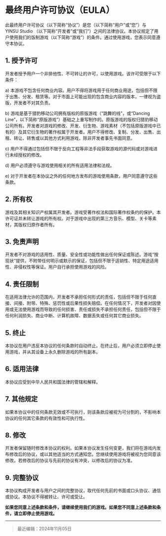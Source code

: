 # 最终用户许可协议（EULA）

此最终用户许可协议（以下简称“协议”）是您（以下简称“用户”或“您”）与 YINSU Studio （以下简称“开发者”或“我们”）之间的法律协议。本协议规定了用户使用我们的饭制游戏（以下简称“游戏”）的条件。通过使用游戏，您表示同意遵守本协议。

## 1. 授予许可
开发者授予用户一个非排他性、不可转让的许可，以使用游戏。该许可受限于以下条件：

a) 本游戏不包含任何商业内容。用户不得将游戏用于任何商业用途，包括但不限于出售、分发、租赁等。对于市面上可能出现的包含商业内容的版本，一律视为盗版，开发者不对其负责。

b) 游戏是基于猎豹移动公司拥有版权的原版游戏（“跳舞的线”，或“Dancing Line”，以下简称“原版游戏”）基础之上重写制作的。原版游戏的版权归猎豹移动公司所有。开发者对游戏的修改、开发、衍生物、游戏素材（不包括原版游戏中已有的）及其它衍生物的著作权属于开发者。用户不得修改、复制、分发、出售、出租、转让、转售或以其他方式利用游戏，除非开发者事先书面同意。

c) 用户不得通过包括但不限于反向工程等非法手段获取游戏的源代码或对游戏进行未经授权的修改。

d) 用户必须遵守与游戏使用相关的所有适用法律和法规。

e) 对于开发者在本协议之外的任何地方发布的游戏使用条款，用户同意遵守这些条款。

## 2. 所有权
游戏及其相关知识产权属其开发者。游戏受著作权法和国际著作权条约的保护。本许可证并未转让游戏的所有权。对于游戏中出现的第三方音乐、模型、关卡等素材，其版权归原作者所有。

## 3. 免责声明
开发者不对游戏的适用性、质量、安全性或功能性做出任何保证或陈述。游戏“按现状”提供，不附带任何明示或默示的保证，包括但不限于适销性、特定用途适用性、非侵权性等保证。用户自行承担使用游戏的风险。

## 4. 责任限制
在适用法律允许的范围内，开发者不承担任何形式的责任，包括但不限于任何直接、间接、附带、特殊、惩罚性或后果性损失赔偿。在任何情况下，开发者对因使用或无法使用游戏而导致的任何损害、责任或损失不承担任何责任，包括但不限于任何利润损失、商业中断、计算机故障、数据丢失或任何其它商业损失。

## 5. 终止
本协议在用户违反本协议的任何条款时自动终止。在终止后，用户必须立即停止使用游戏，并从其设备上永久删除游戏的所有副本。

## 6. 适用法律
本协议应受到中华人民共和国法律的管辖和解释。

## 7. 其他规定
如果本协议中的任何条款无效或不可执行，则该条款应被视为可分割的，不影响本协议的任何其它条款的有效性和可执行性。

## 8. 修改
开发者保留随时修改本协议的权利。如果本协议发生任何变更，我们将在游戏内发布修改后的协议，或以其他适当的方式通知您。您继续使用游戏将被视为您同意该修改。若修改后的协议与先前的协议有冲突，以修改后的协议为准。

## 9. 完整协议
本协议构成开发者与用户之间的完整协议，取代任何先前的书面或口头协议、通信或协议。本协议不得被转让、许可或受让。

**如果您同意上述条款和条件，请继续使用我们的游戏。如果您不同意上述条款和条件，请立即停止使用游戏。**

--------

> 最近编辑：2024年11月05日